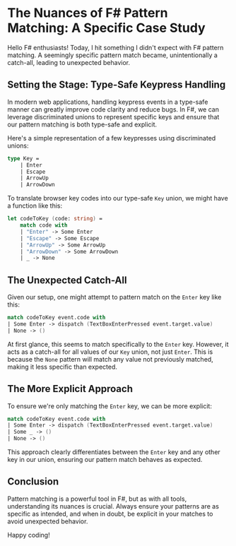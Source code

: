 # The Nuances of F# Pattern Matching: A Specific Case Study

Hello F# enthusiasts! Today, I hit something I didn't expect with F# pattern matching. A seemingly specific pattern match became, unintentionally a catch-all, leading to unexpected behavior.

## Setting the Stage: Type-Safe Keypress Handling

In modern web applications, handling keypress events in a type-safe manner can greatly improve code clarity and reduce bugs. In F#, we can leverage discriminated unions to represent specific keys and ensure that our pattern matching is both type-safe and explicit.

Here's a simple representation of a few keypresses using discriminated unions:

```fsharp
type Key =
    | Enter
    | Escape
    | ArrowUp
    | ArrowDown
```

To translate browser key codes into our type-safe `Key` union, we might have a function like this:

```fsharp
let codeToKey (code: string) =
    match code with
    | "Enter" -> Some Enter
    | "Escape" -> Some Escape
    | "ArrowUp" -> Some ArrowUp
    | "ArrowDown" -> Some ArrowDown
    | _ -> None
```

## The Unexpected Catch-All

Given our setup, one might attempt to pattern match on the `Enter` key like this:

```fsharp
match codeToKey event.code with
| Some Enter -> dispatch (TextBoxEnterPressed event.target.value)
| None -> ()
```

At first glance, this seems to match specifically to the `Enter` key. However, it acts as a catch-all for all values of our `Key` union, not just `Enter`. This is because the `None` pattern will match any value not previously matched, making it less specific than expected.

## The More Explicit Approach

To ensure we're only matching the `Enter` key, we can be more explicit:

```fsharp
match codeToKey event.code with
| Some Enter -> dispatch (TextBoxEnterPressed event.target.value)
| Some _ -> ()
| None -> ()
```

This approach clearly differentiates between the `Enter` key and any other key in our union, ensuring our pattern match behaves as expected.

## Conclusion

Pattern matching is a powerful tool in F#, but as with all tools, understanding its nuances is crucial. Always ensure your patterns are as specific as intended, and when in doubt, be explicit in your matches to avoid unexpected behavior.

Happy coding!
